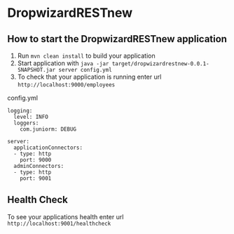 # DropwizardRESTnew

How to start the DropwizardRESTnew application
---

1. Run `mvn clean install` to build your application
1. Start application with `java -jar target/dropwizardrestnew-0.0.1-SNAPSHOT.jar server config.yml`
1. To check that your application is running enter url `http://localhost:9000/employees`

config.yml

```
logging:
  level: INFO
  loggers:
    com.juniorm: DEBUG

server:
  applicationConnectors:
  - type: http 
    port: 9000
  adminConnectors:
  - type: http
    port: 9001
```
Health Check
---

To see your applications health enter url `http://localhost:9001/healthcheck`
